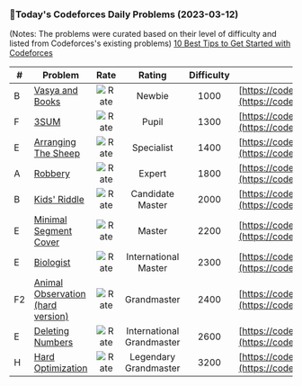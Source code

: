 ### 🌟Today's Codeforces Daily Problems (2023-03-12)
(Notes: The problems were curated based on their level of difficulty and listed from Codeforces's existing problems)
[10 Best Tips to Get Started with Codeforces](https://github.com/ika9810/Codeforces-Daily-Problems/blob/main/10%20Best%20Tips%20to%20Get%20Started%20with%20Codeforces.md)

| # | Problem | Rate| Rating | Difficulty | Contest |
|---| ----- | :--------: | :----------: | :----------: | ---------- |
|B|[Vasya and Books](https://codeforces.com/contest/1073/problem/B)|![Rate](https://img.shields.io/badge/Newbie-1000-lightgrey)|Newbie|1000|[https://codeforces.com/contest/1073](https://codeforces.com/contest/1073)|
|F|[3SUM](https://codeforces.com/contest/1692/problem/F)|![Rate](https://img.shields.io/badge/Pupil-1300-brightgreen)|Pupil|1300|[https://codeforces.com/contest/1692](https://codeforces.com/contest/1692)|
|E|[Arranging The Sheep](https://codeforces.com/contest/1520/problem/E)|![Rate](https://img.shields.io/badge/Specialist-1400-9cf)|Specialist|1400|[https://codeforces.com/contest/1520](https://codeforces.com/contest/1520)|
|A|[Robbery](https://codeforces.com/contest/89/problem/A)|![Rate](https://img.shields.io/badge/Expert-1800-blue)|Expert|1800|[https://codeforces.com/contest/89](https://codeforces.com/contest/89)|
|B|[Kids' Riddle](https://codeforces.com/contest/784/problem/B)|![Rate](https://img.shields.io/badge/Candidate%20Master-2000-blueviolet)|Candidate Master|2000|[https://codeforces.com/contest/784](https://codeforces.com/contest/784)|
|E|[Minimal Segment Cover](https://codeforces.com/contest/1175/problem/E)|![Rate](https://img.shields.io/badge/Master-2200-orange)|Master|2200|[https://codeforces.com/contest/1175](https://codeforces.com/contest/1175)|
|E|[Biologist](https://codeforces.com/contest/311/problem/E)|![Rate](https://img.shields.io/badge/International%20Master-2300-orange)|International Master|2300|[https://codeforces.com/contest/311](https://codeforces.com/contest/311)|
|F2|[Animal Observation (hard version)](https://codeforces.com/contest/1304/problem/F2)|![Rate](https://img.shields.io/badge/Grandmaster-2400-red)|Grandmaster|2400|[https://codeforces.com/contest/1304](https://codeforces.com/contest/1304)|
|E|[Deleting Numbers](https://codeforces.com/contest/1406/problem/E)|![Rate](https://img.shields.io/badge/International%20Grandmaster-2600-red)|International Grandmaster|2600|[https://codeforces.com/contest/1406](https://codeforces.com/contest/1406)|
|H|[Hard Optimization](https://codeforces.com/contest/1510/problem/H)|![Rate](https://img.shields.io/badge/Legendary%20Grandmaster-3200-red)|Legendary Grandmaster|3200|[https://codeforces.com/contest/1510](https://codeforces.com/contest/1510)|
